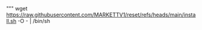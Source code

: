
"""
wget https://raw.githubusercontent.com/MARKETTV1/reset/refs/heads/main/install.sh -O - | /bin/sh
